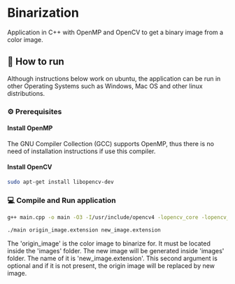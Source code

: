 # Binarization
Application in C++ with OpenMP and OpenCV to get a binary image from a color image.

## :construction_worker: How to run
Although instructions below work on ubuntu,
the application can be run in other
Operating Systems such as Windows, Mac OS and
other linux distributions.

### :gear: Prerequisites

#### Install OpenMP
The GNU Compiler Collection (GCC) supports OpenMP, thus
there is no need of installation instructions if use this compiler.

#### Install OpenCV
```bash
sudo apt-get install libopencv-dev
```

### 💻 Compile and Run application
```bash
g++ main.cpp -o main -O3 -I/usr/include/opencv4 -lopencv_core -lopencv_imgcodecs -fopenmp
```
```bash
./main origin_image.extension new_image.extension
```
The 'origin_image' is the color image to binarize for.
It must be located inside the 'images' folder.
The new image will be generated inside 'images' folder.
The name of it is 'new_image.extension'.
This second argument is optional and if it is not present,
the origin image will be replaced by new image.
